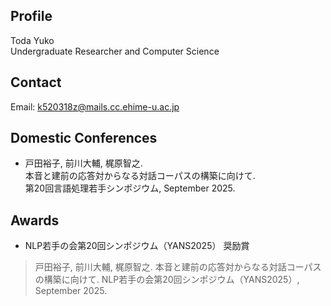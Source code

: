 ##  Profile
Toda Yuko  
Undergraduate Researcher and Computer Science

##  Contact
Email: k520318z@mails.cc.ehime-u.ac.jp

##  Domestic Conferences
- 戸田裕子, 前川大輔, 梶原智之.  
  本音と建前の応答対からなる対話コーパスの構築に向けて.  
  第20回言語処理若手シンポジウム, September 2025.  

##  Awards
- NLP若手の会第20回シンポジウム（YANS2025） 奨励賞
> 戸田裕子, 前川大輔, 梶原智之.
> 本音と建前の応答対からなる対話コーパスの構築に向けて.
> NLP若手の会第20回シンポジウム（YANS2025）, September 2025.

<!--
**toda235/toda235** is a ✨ _special_ ✨ repository because its `README.md` (this file) appears on your GitHub profile.

Here are some ideas to get you started:

- 🔭 I’m currently working on ...
- 🌱 I’m currently learning ...
- 👯 I’m looking to collaborate on ...
- 🤔 I’m looking for help with ...
- 💬 Ask me about ...
- 📫 How to reach me: ...
- 😄 Pronouns: ...
- ⚡ Fun fact: ...
-->
